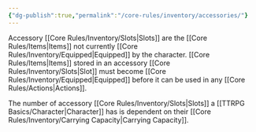 ```yaml
---
{"dg-publish":true,"permalink":"/core-rules/inventory/accessories/"}
---
```


Accessory [[Core Rules/Inventory/Slots\|Slots]] are the [[Core Rules/Items\|Items]] not currently [[Core Rules/Inventory/Equipped\|Equipped]] by the character. [[Core Rules/Items\|Items]] stored in an accessory [[Core Rules/Inventory/Slots\|Slot]] must become [[Core Rules/Inventory/Equipped\|Equipped]] before it can be used in any [[Core Rules/Actions\|Actions]].

The number of accessory [[Core Rules/Inventory/Slots\|Slots]] a [[TTRPG Basics/Character\|Character]] has is dependent on their [[Core Rules/Inventory/Carrying Capacity\|Carrying Capacity]].